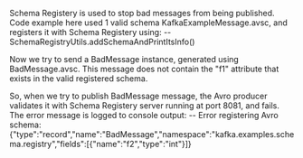 Schema Registery is used to stop bad messages from being published.
Code example here used 1 valid schema KafkaExampleMessage.avsc, and registers it with Schema Registery using:
-- SchemaRegistryUtils.addSchemaAndPrintItsInfo()

Now we try to send a BadMessage instance, generated using BadMessage.avsc.
This message does not contain the "f1" attribute that exists in the valid registered schema.

So, when we try to publish BadMessage message, the Avro producer validates it with Schema Registery server running at port 8081, and fails.
The error message is logged to console output: 
-- Error registering Avro schema: {"type":"record","name":"BadMessage","namespace":"kafka.examples.schema.registry","fields":[{"name":"f2","type":"int"}]}
